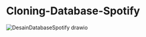 # Cloning-Database-Spotify

![DesainDatabaseSpotify drawio](https://github.com/IsmaDDamara/Cloning-Database-Spotify/assets/93784246/a9a0eb01-ff3b-49c9-9b86-ca5ad5204800)
